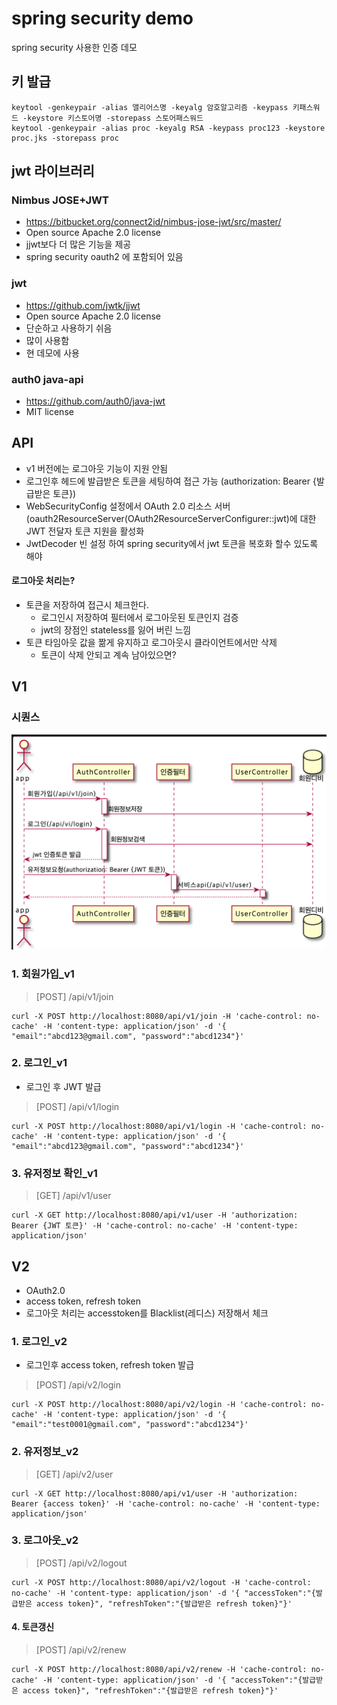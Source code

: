 # spring security demo
spring security 사용한 인증 데모

## 키 발급
```
keytool -genkeypair -alias 앨리어스명 -keyalg 암호알고리즘 -keypass 키패스워드 -keystore 키스토어명 -storepass 스토어패스워드
keytool -genkeypair -alias proc -keyalg RSA -keypass proc123 -keystore proc.jks -storepass proc
```

## jwt 라이브러리
### Nimbus JOSE+JWT
* https://bitbucket.org/connect2id/nimbus-jose-jwt/src/master/
* Open source Apache 2.0 license
* jjwt보다 더 많은 기능을 제공 
* spring security oauth2 에 포함되어 있음

### jwt
* https://github.com/jwtk/jjwt
* Open source Apache 2.0 license
* 단순하고 사용하기 쉬음
* 많이 사용함
* 현 데모에 사용

### auth0 java-api
* https://github.com/auth0/java-jwt
* MIT license

## API
* v1 버전에는 로그아웃 기능이 지원 안됨
* 로그인후 헤드에 발급받은 토큰을 세팅하여 접근 가능 (authorization: Bearer {발급받은 토큰})
* WebSecurityConfig 설정에서 OAuth 2.0 리소스 서버(oauth2ResourceServer(OAuth2ResourceServerConfigurer::jwt)에 대한 JWT 전달자 토큰 지원을 활성화
* JwtDecoder 빈 설정 하여 spring security에서 jwt 토큰을 복호화 할수 있도록 해야 

#### 로그아웃 처리는?
* 토큰을 저장하여 접근시 체크한다.
  * 로그인시 저장하여 필터에서 로그아웃된 토큰인지 검증
  * jwt의 장점인 stateless를 잃어 버린 느낌
* 토큰 타임아웃 값을 짦게 유지하고 로그아웃시 클라이언트에서만 삭제
  * 토큰이 삭제 안되고 계속 남아있으면?

## V1
### 시퀀스
<img src="./img/auth_v1.png" title="v1 시퀀스">

### 1. 회원가입_v1
> [POST] /api/v1/join
```
curl -X POST http://localhost:8080/api/v1/join -H 'cache-control: no-cache' -H 'content-type: application/json' -d '{ "email":"abcd123@gmail.com", "password":"abcd1234"}'
```

### 2. 로그인_v1
* 로그인 후 JWT 발급
> [POST] /api/v1/login
```
curl -X POST http://localhost:8080/api/v1/login -H 'cache-control: no-cache' -H 'content-type: application/json' -d '{ "email":"abcd123@gmail.com", "password":"abcd1234"}'
```

### 3. 유저정보 확인_v1
> [GET] /api/v1/user
```
curl -X GET http://localhost:8080/api/v1/user -H 'authorization: Bearer {JWT 토큰}' -H 'cache-control: no-cache' -H 'content-type: application/json'
```

## V2
* OAuth2.0 
* access token, refresh token
* 로그아웃 처리는 accesstoken를 Blacklist(레디스) 저장해서 체크

### 1. 로그인_v2
* 로그인후 access token, refresh token 발급
> [POST] /api/v2/login
```
curl -X POST http://localhost:8080/api/v2/login -H 'cache-control: no-cache' -H 'content-type: application/json' -d '{ "email":"test0001@gmail.com", "password":"abcd1234"}'
```

### 2. 유저정보_v2
> [GET] /api/v2/user
```
curl -X GET http://localhost:8080/api/v1/user -H 'authorization: Bearer {access token}' -H 'cache-control: no-cache' -H 'content-type: application/json'
```

### 3. 로그아웃_v2
> [POST] /api/v2/logout
```
curl -X POST http://localhost:8080/api/v2/logout -H 'cache-control: no-cache' -H 'content-type: application/json' -d '{ "accessToken":"{발급받은 access token}", "refreshToken":"{발급받은 refresh token}"}'
```

#### 4. 토큰갱신
> [POST] /api/v2/renew
```
curl -X POST http://localhost:8080/api/v2/renew -H 'cache-control: no-cache' -H 'content-type: application/json' -d '{ "accessToken":"{발급받은 access token}", "refreshToken":"{발급받은 refresh token}"}'
```